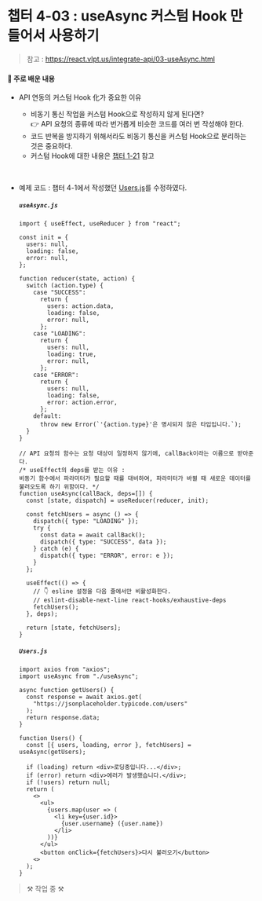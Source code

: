 # 챕터 4-03 : useAsync 커스텀 Hook 만들어서 사용하기

> 참고 : https://react.vlpt.us/integrate-api/03-useAsync.html

#### 📕 주로 배운 내용

- API 연동의 커스텀 Hook 化가 중요한 이유

  - 비동기 통신 작업을 커스텀 Hook으로 작성하지 않게 된다면?<br>
    👉 API 요청의 종류에 따라 번거롭게 비슷한 코드를 여러 번 작성해야 한다.
  - 코드 반복을 방지하기 위해서라도 비동기 통신을 커스텀 Hook으로 분리하는 것은 중요하다.
  - 커스텀 Hook에 대한 내용은 <a href="https://github.com/uncyclocity/study_react/tree/main/1-21_custom-hook">챕터 1-21</a> 참고

<br>

- 예제 코드 : 챕터 4-1에서 작성했던 <a href="https://github.com/uncyclocity/study_react/blob/main/4-1_basic/src/Users.js">Users.js</a>를 수정하였다.

  ##### `useAsync.js`

  ```
  import { useEffect, useReducer } from "react";

  const init = {
    users: null,
    loading: false,
    error: null,
  };

  function reducer(state, action) {
    switch (action.type) {
      case "SUCCESS":
        return {
          users: action.data,
          loading: false,
          error: null,
        };
      case "LOADING":
        return {
          users: null,
          loading: true,
          error: null,
        };
      case "ERROR":
        return {
          users: null,
          loading: false,
          error: action.error,
        };
      default:
        throw new Error(`'{action.type}'은 명시되지 않은 타입입니다.`);
    }
  }

  // API 요청의 함수는 요청 대상이 일정하지 않기에, callBack이라는 이름으로 받아준다.
  /* useEffect의 deps를 받는 이유 :
  비동기 함수에서 파라미터가 필요할 때를 대비하여, 파라미터가 바뀔 때 새로운 데이터를 불러오도록 하기 위함이다. */
  function useAsync(callBack, deps=[]) {
    const [state, dispatch] = useReducer(reducer, init);

    const fetchUsers = async () => {
      dispatch({ type: "LOADING" });
      try {
        const data = await callBack();
        dispatch({ type: "SUCCESS", data });
      } catch (e) {
        dispatch({ type: "ERROR", error: e });
      }
    };

    useEffect(() => {
      // 👇 esline 설정을 다음 줄에서만 비활성화한다.
      // eslint-disable-next-line react-hooks/exhaustive-deps
      fetchUsers();
    }, deps);

    return [state, fetchUsers];
  }
  ```

  ##### `Users.js`

  ```
  import axios from "axios";
  import useAsync from "./useAsync";

  async function getUsers() {
    const response = await axios.get(
      "https://jsonplaceholder.typicode.com/users"
    );
    return response.data;
  }

  function Users() {
    const [{ users, loading, error }, fetchUsers] = useAsync(getUsers);

    if (loading) return <div>로딩중입니다...</div>;
    if (error) return <div>에러가 발생했습니다.</div>;
    if (!users) return null;
    return (
      <>
        <ul>
          {users.map(user => (
            <li key={user.id}>
              {user.username} ({user.name})
            </li>
          ))}
        </ul>
        <button onClick={fetchUsers}>다시 불러오기</button>
      <>
    );
  }
  ```

> ⚒ 작업 중 ⚒
